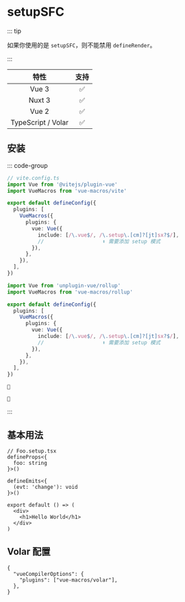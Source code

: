 # setupSFC <PackageVersion name="@vue-macros/setup-sfc" />

<StabilityLevel level="experimental" />

::: tip

如果你使用的是 `setupSFC`，则不能禁用 `defineRender`。

:::

|        特性        |        支持        |
| :----------------: | :----------------: |
|       Vue 3        | :white_check_mark: |
|       Nuxt 3       | :white_check_mark: |
|       Vue 2        | :white_check_mark: |
| TypeScript / Volar | :white_check_mark: |

## 安装

::: code-group

```ts {7-14} [Vite]
// vite.config.ts
import Vue from '@vitejs/plugin-vue'
import VueMacros from 'vue-macros/vite'

export default defineConfig({
  plugins: [
    VueMacros({
      plugins: {
        vue: Vue({
          include: [/\.vue$/, /\.setup\.[cm]?[jt]sx?$/],
          //                   ⬆️ 需要添加 setup 模式
        }),
      },
    }),
  ],
})
```

```ts {6-13} [Rollup]
import Vue from 'unplugin-vue/rollup'
import VueMacros from 'vue-macros/rollup'

export default defineConfig({
  plugins: [
    VueMacros({
      plugins: {
        vue: Vue({
          include: [/\.vue$/, /\.setup\.[cm]?[jt]sx?$/],
          //                   ⬆️ 需要添加 setup 模式
        }),
      },
    }),
  ],
})
```

```[🚧 esbuild]
🚧
```

```[🚧 Webpack]
🚧
```

:::

## 基本用法

```tsx twoslash
// Foo.setup.tsx
defineProps<{
  foo: string
}>()

defineEmits<{
  (evt: 'change'): void
}>()

export default () => (
  <div>
    <h1>Hello World</h1>
  </div>
)
```

## Volar 配置

```jsonc {3} [tsconfig.json]
{
  "vueCompilerOptions": {
    "plugins": ["vue-macros/volar"],
  },
}
```
